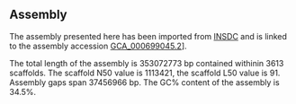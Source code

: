 **Assembly**
--------

The assembly presented here has been imported from [INSDC](http://www.insdc.org) and is linked to the assembly accession [GCA\_000699045.2](http://www.ebi.ac.uk/ena/data/view/GCA_000699045.2)].

The total length of the assembly is 353072773 bp contained withinin 3613 scaffolds.
The scaffold N50 value is 1113421, the scaffold L50 value is 91.
Assembly gaps span 37456966 bp. The GC% content of the assembly is 34.5%.
